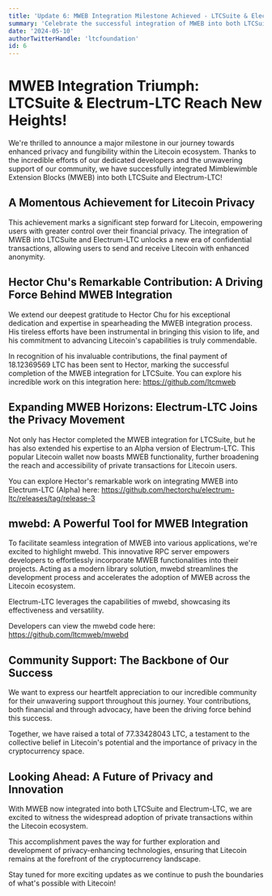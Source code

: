 ```yaml
---
title: 'Update 6: MWEB Integration Milestone Achieved - LTCSuite & Electrum-LTC Now MWEB-Enabled!'
summary: 'Celebrate the successful integration of MWEB into both LTCSuite and Electrum-LTC, marking a significant advancement for Litecoin privacy.'
date: '2024-05-10'
authorTwitterHandle: 'ltcfoundation'
id: 6
---
```


# MWEB Integration Triumph: LTCSuite & Electrum-LTC Reach New Heights!

We're thrilled to announce a major milestone in our journey towards enhanced privacy and fungibility within the Litecoin ecosystem. Thanks to the incredible efforts of our dedicated developers and the unwavering support of our community, we have successfully integrated Mimblewimble Extension Blocks (MWEB) into both LTCSuite and Electrum-LTC!

## A Momentous Achievement for Litecoin Privacy

This achievement marks a significant step forward for Litecoin, empowering users with greater control over their financial privacy. The integration of MWEB into LTCSuite and Electrum-LTC unlocks a new era of confidential transactions, allowing users to send and receive Litecoin with enhanced anonymity.

## Hector Chu's Remarkable Contribution: A Driving Force Behind MWEB Integration

We extend our deepest gratitude to Hector Chu for his exceptional dedication and expertise in spearheading the MWEB integration process. His tireless efforts have been instrumental in bringing this vision to life, and his commitment to advancing Litecoin's capabilities is truly commendable.  

In recognition of his invaluable contributions, the final payment of 18.12369569 LTC has been sent to Hector, marking the successful completion of the MWEB integration for LTCSuite. You can explore his incredible work on this integration here: https://github.com/ltcmweb

## Expanding MWEB Horizons: Electrum-LTC Joins the Privacy Movement

Not only has Hector completed the MWEB integration for LTCSuite, but he has also extended his expertise to an Alpha version of Electrum-LTC. This popular Litecoin wallet now boasts MWEB functionality, further broadening the reach and accessibility of private transactions for Litecoin users.  

You can explore Hector's remarkable work on integrating MWEB into Electrum-LTC (Alpha) here: https://github.com/hectorchu/electrum-ltc/releases/tag/release-3

## mwebd: A Powerful Tool for MWEB Integration
To facilitate seamless integration of MWEB into various applications, we're excited to highlight mwebd. This innovative RPC server empowers developers to effortlessly incorporate MWEB functionalities into their projects. Acting as a modern library solution, mwebd streamlines the development process and accelerates the adoption of MWEB across the Litecoin ecosystem.

Electrum-LTC leverages the capabilities of mwebd, showcasing its effectiveness and versatility. 

Developers can view the mwebd code here: https://github.com/ltcmweb/mwebd

## Community Support: The Backbone of Our Success

We want to express our heartfelt appreciation to our incredible community for their unwavering support throughout this journey. Your contributions, both financial and through advocacy, have been the driving force behind this success.  

Together, we have raised a total of 77.33428043 LTC, a testament to the collective belief in Litecoin's potential and the importance of privacy in the cryptocurrency space.

## Looking Ahead: A Future of Privacy and Innovation

With MWEB now integrated into both LTCSuite and Electrum-LTC, we are excited to witness the widespread adoption of private transactions within the Litecoin ecosystem.  

This accomplishment paves the way for further exploration and development of privacy-enhancing technologies, ensuring that Litecoin remains at the forefront of the cryptocurrency landscape.  

Stay tuned for more exciting updates as we continue to push the boundaries of what's possible with Litecoin!